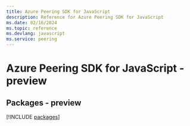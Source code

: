 ```yaml
---
title: Azure Peering SDK for JavaScript
description: Reference for Azure Peering SDK for JavaScript
ms.date: 02/16/2024
ms.topic: reference
ms.devlang: javascript
ms.service: peering
---
```

# Azure Peering SDK for JavaScript - preview
## Packages - preview
[!INCLUDE [packages](peering-index.md)]